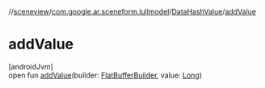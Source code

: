//[sceneview](../../../index.md)/[com.google.ar.sceneform.lullmodel](../index.md)/[DataHashValue](index.md)/[addValue](add-value.md)

# addValue

[androidJvm]\
open fun [addValue](add-value.md)(builder: [FlatBufferBuilder](../../com.google.flatbuffers/-flat-buffer-builder/index.md), value: [Long](https://kotlinlang.org/api/latest/jvm/stdlib/kotlin/-long/index.html))
